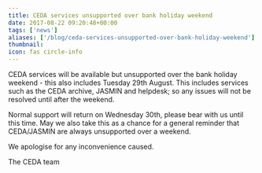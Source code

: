 ```yaml
---
title: CEDA services unsupported over bank holiday weekend 
date: 2017-08-22 09:20:48+00:00
tags: ['news']
aliases: ['/blog/ceda-services-unsupported-over-bank-holiday-weekend']
thumbnail: 
icon: fas circle-info
---
```

CEDA services will be available but unsupported over the bank holiday weekend - this also includes Tuesday 29th August. This includes services such as the CEDA archive, JASMIN and helpdesk; so any issues will not be resolved until after the weekend.


Normal support will return on Wednesday 30th, please bear with us until this time. May we also take this as a chance for a general reminder that CEDA/JASMIN are always unsupported over a weekend. 


We apologise for any inconvenience caused.


The CEDA team 


 

